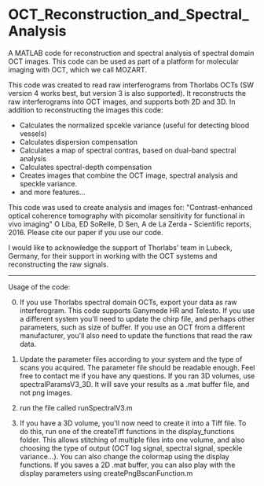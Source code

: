 # OCT_Reconstruction_and_Spectral_Analysis
A MATLAB code for reconstruction and spectral analysis of spectral domain OCT images. 
This code can be used as part of a platform for molecular imaging with OCT, which we call MOZART.

This code was created to read raw interferograms from Thorlabs OCTs (SW version 4 works best, but version 3 is also supported).
It reconstructs the raw interferograms into OCT images, and supports both 2D and 3D.
In addition to reconstructing the images this code:
- Calculates the normalized spcekle variance (useful for detecting blood vessels)
- Calculates dispersion compensation
- Calculates a map of spectral contras, based on dual-band spectral analysis
- Calculates spectral-depth compensation
- Creates images that combine the OCT image, spectral analysis and speckle variance.
- and more features...

This code was used to create analysis and images for: "Contrast-enhanced optical coherence tomography with picomolar sensitivity for functional in vivo imaging"
O Liba, ED SoRelle, D Sen, A de La Zerda - Scientific reports, 2016.
Please cite our paper if you use our code.

I would like to acknowledge the support of Thorlabs' team in Lubeck, Germany, for their support in working with the OCT systems and reconstructing the raw signals.

----------------------------------------------------------------------------------------------------------------------------
Usage of the code:

0. If you use Thorlabs spectral domain OCTs, export your data as raw interferogram.
This code supports Ganymede HR and Telesto.
If you use a different system you'll need to update the chirp file, and perhaps other parameters, such as size of buffer.
If you use an OCT from a different manufacturer, you'll also need to update the functions that read the raw data.

1. Update the parameter files according to your system and the type of scans you acquired.
The parameter file should be readable enough. Feel free to contact me if you have any questions.
If you ran 3D volumes, use spectralParamsV3_3D. It will save your results as a .mat buffer file, and not png images.

2. run the file called runSpectralV3.m

3. If you have a 3D volume, you'll now need to create it into a Tiff file. To do this, run one of the createTiff functions in the display_functions folder.
This allows stitching of multiple files into one volume, and also choosing the type of output (OCT log signal, spectral signal, speckle variance...).
You can also change the colormap using the display functions.
If you saves a 2D .mat buffer, you can also play with the display parameters using createPngBscanFunction.m

